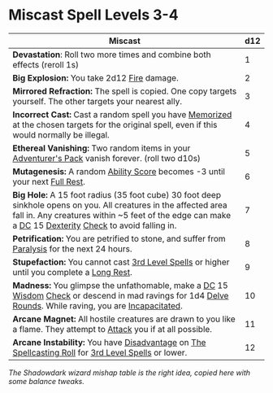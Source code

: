 # Miscast Spell Levels 3-4

| Miscast                                                                                                                                                                                                                                                                                                                                                                          | d12 |
| -------------------------------------------------------------------------------------------------------------------------------------------------------------------------------------------------------------------------------------------------------------------------------------------------------------------------------------------------------------------------------- | --- |
| **Devastation**: Roll two more times and combine both effects (reroll 1s)                                                                                                                                                                                                                                                                                                        | 1   |
| **Big Explosion:** You take 2d12 [Fire](../../../Damage%20Types/Fire.md) damage.                                                                                                                                                                                                                                                                                                    | 2   |
| **Mirrored Refraction:** The spell is copied. One copy targets yourself. The other targets your nearest ally.                                                                                                                                                                                                                                                                    | 3   |
| **Incorrect Cast:** Cast a random spell you have [Memorized](../../Spellcasting/Spell%20Memorization.md) at the chosen targets for the original spell, even if this would normally be illegal.                                                                                                                                                                                      | 4   |
| **Ethereal Vanishing:** Two random items in your [Adventurer's Pack](../../../Items/Gear/100%20Coins/Adventurer's%20Pack.md) vanish forever. (roll two d10s)                                                                                                                                                                                              | 5   |
| **Mutagenesis:** A random [Ability Score](../../../Player%20Characters/Chosen%20Statistics/Ability%20Scores.md) becomes -3 until your next [Full Rest](../../../Game%20Procedures/Resting.md#Full%20Rest).                                                                                                                                                                             | 6   |
| **Big Hole:** A 15 foot radius (35 foot cube) 30 foot deep sinkhole opens on you. All creatures in the affected area fall in. Any creatures within ~5 feet of the edge can make a [DC](../../../Game%20Procedures/DC.md) 15 [Dexterity](../../../Player%20Characters/Chosen%20Statistics/Dexterity.md) [Check](../../../Game%20Procedures/Check.md) to avoid falling in.                  | 7   |
| **Petrification:** You are petrified to stone, and suffer from [Paralysis](../../../Conditions/Paralyzed.md) for the next 24 hours.                                                                                                                                                                                                                                                 | 8   |
| **Stupefaction:** You cannot cast [3rd Level Spells](../Spells%20by%20Level/Level%203/3rd%20Level%20Spells.md) or higher until you complete a [Long Rest](../../../Game%20Procedures/Resting.md#Long%20Rest).                                                                                                                                                                | 9   |
| **Madness:** You glimpse the unfathomable, make a [DC](../../../Game%20Procedures/DC.md) 15 [Wisdom](../../../Player%20Characters/Chosen%20Statistics/Wisdom.md) [Check](../../../Game%20Procedures/Check.md) or descend in mad ravings for 1d4 [Delve Rounds](../../../Game%20Procedures/Round.md#Delve%20Round). While raving, you are [Incapacitated](../../../Conditions/Incapacitated.md). | 10  |
| **Arcane Magnet:** All hostile creatures are drawn to you like a flame. They attempt to [Attack](../../../Game%20Procedures/Attack.md) you if at all possible.                                                                                                                                                                                                                      | 11  |
| **Arcane Instability:** You have [Disadvantage](../../../Game%20Procedures/Dice%20Rolls/Disadvantage.md) on [The Spellcasting Roll](../../Spellcasting/Spellcasting.md#The%20Spellcasting%20Roll) for [3rd Level Spells](../Spells%20by%20Level/Level%203/3rd%20Level%20Spells.md) or lower.                                                                                    | 12  |

*The Shadowdark wizard mishap table is the right idea, copied here with some balance tweaks.*
